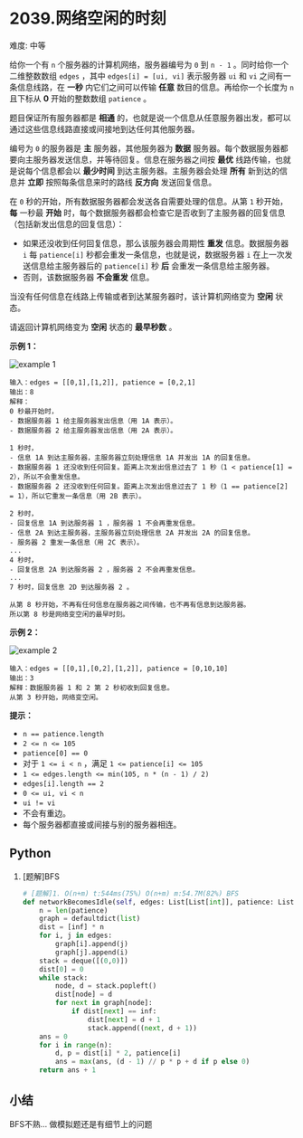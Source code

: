 # 2039.网络空闲的时刻

难度: 中等

给你一个有 `n` 个服务器的计算机网络，服务器编号为 `0` 到 `n - 1` 。同时给你一个二维整数数组 `edges` ，其中 `edges[i] = [ui, vi]` 表示服务器 `ui` 和 `vi` 之间有一条信息线路，在 **一秒** 内它们之间可以传输 **任意** 数目的信息。再给你一个长度为 `n` 且下标从 **0** 开始的整数数组 `patience` 。

题目保证所有服务器都是 **相通** 的，也就是说一个信息从任意服务器出发，都可以通过这些信息线路直接或间接地到达任何其他服务器。

编号为 `0` 的服务器是 **主** 服务器，其他服务器为 **数据** 服务器。每个数据服务器都要向主服务器发送信息，并等待回复。信息在服务器之间按 **最优** 线路传输，也就是说每个信息都会以 **最少时间** 到达主服务器。主服务器会处理 **所有** 新到达的信息并 **立即** 按照每条信息来时的路线 **反方向** 发送回复信息。

在 `0` 秒的开始，所有数据服务器都会发送各自需要处理的信息。从第 `1` 秒开始，**每** 一秒最 **开始** 时，每个数据服务器都会检查它是否收到了主服务器的回复信息（包括新发出信息的回复信息）：

- 如果还没收到任何回复信息，那么该服务器会周期性 **重发** 信息。数据服务器 `i` 每 `patience[i]` 秒都会重发一条信息，也就是说，数据服务器 `i` 在上一次发送信息给主服务器后的 `patience[i]` 秒 **后** 会重发一条信息给主服务器。
- 否则，该数据服务器 **不会重发** 信息。

当没有任何信息在线路上传输或者到达某服务器时，该计算机网络变为 **空闲** 状态。

请返回计算机网络变为 **空闲** 状态的 **最早秒数** 。

 

**示例 1：**

![example 1](https://assets.leetcode.com/uploads/2021/09/22/quiet-place-example1.png)

```
输入：edges = [[0,1],[1,2]], patience = [0,2,1]
输出：8
解释：
0 秒最开始时，
- 数据服务器 1 给主服务器发出信息（用 1A 表示）。
- 数据服务器 2 给主服务器发出信息（用 2A 表示）。

1 秒时，
- 信息 1A 到达主服务器，主服务器立刻处理信息 1A 并发出 1A 的回复信息。
- 数据服务器 1 还没收到任何回复。距离上次发出信息过去了 1 秒（1 < patience[1] = 2），所以不会重发信息。
- 数据服务器 2 还没收到任何回复。距离上次发出信息过去了 1 秒（1 == patience[2] = 1），所以它重发一条信息（用 2B 表示）。

2 秒时，
- 回复信息 1A 到达服务器 1 ，服务器 1 不会再重发信息。
- 信息 2A 到达主服务器，主服务器立刻处理信息 2A 并发出 2A 的回复信息。
- 服务器 2 重发一条信息（用 2C 表示）。
...
4 秒时，
- 回复信息 2A 到达服务器 2 ，服务器 2 不会再重发信息。
...
7 秒时，回复信息 2D 到达服务器 2 。

从第 8 秒开始，不再有任何信息在服务器之间传输，也不再有信息到达服务器。
所以第 8 秒是网络变空闲的最早时刻。
```

**示例 2：**

![example 2](https://assets.leetcode.com/uploads/2021/09/04/network_a_quiet_place_2.png)

```
输入：edges = [[0,1],[0,2],[1,2]], patience = [0,10,10]
输出：3
解释：数据服务器 1 和 2 第 2 秒初收到回复信息。
从第 3 秒开始，网络变空闲。
```

 

**提示：**

- `n == patience.length`
- `2 <= n <= 105`
- `patience[0] == 0`
- 对于 `1 <= i < n` ，满足 `1 <= patience[i] <= 105`
- `1 <= edges.length <= min(105, n * (n - 1) / 2)`
- `edges[i].length == 2`
- `0 <= ui, vi < n`
- `ui != vi`
- 不会有重边。
- 每个服务器都直接或间接与别的服务器相连。

## Python

1. [题解]BFS

   ```python
   # [题解]1. O(n+m) t:544ms(75%) O(n+m) m:54.7M(82%) BFS
   def networkBecomesIdle(self, edges: List[List[int]], patience: List[int]) -> int:
       n = len(patience)
       graph = defaultdict(list)
       dist = [inf] * n
       for i, j in edges:
           graph[i].append(j)
           graph[j].append(i)
       stack = deque([(0,0)])
       dist[0] = 0
       while stack:
           node, d = stack.popleft()
           dist[node] = d
           for next in graph[node]:
               if dist[next] == inf:
                   dist[next] = d + 1
                   stack.append((next, d + 1))
       ans = 0
       for i in range(n):
           d, p = dist[i] * 2, patience[i]
           ans = max(ans, (d - 1) // p * p + d if p else 0)
       return ans + 1
   ```

   

## 小结

BFS不熟... 做模拟题还是有细节上的问题